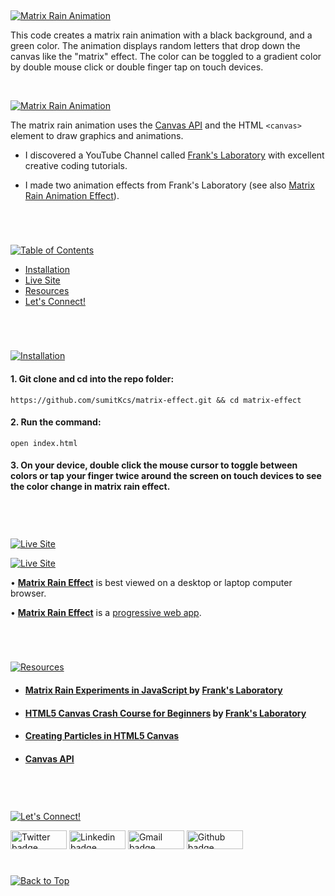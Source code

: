 <p id="header"><p>
<br>

<p id="project-title"><p>

<a href=#table-of-contents>![Matrix Rain Animation](https://res.cloudinary.com/dgqobe64t/image/upload/v1678744058/matrix-rain-animation.png)</a>

This code creates a matrix rain animation with a black background, and a green color. The animation displays random letters that drop down the canvas like the "matrix" effect. The color can be toggled to a gradient color by double mouse click or double finger tap on touch devices.

<br>

<a href="https://sumitkcs.github.io/matrix-effect">![Matrix Rain Animation](https://sumitkcs.github.io/matrix-effect/assets/img/preview-green.png)</a>

The matrix rain animation uses the <a href="https://developer.mozilla.org/en-US/docs/Web/API/Canvas_API">Canvas API</a> and the HTML `<canvas>` element to draw graphics and animations.

- I discovered a YouTube Channel called <a href="https://www.youtube.com/c/Frankslaboratory">Frank's Laboratory</a> with excellent creative coding tutorials.

- I made two animation effects from Frank's Laboratory (see also <a href="https://github.com/sumitKcs/canvas-animation-effect/#header">Matrix Rain Animation Effect</a>).

#

<br>
<p id="table-of-contents"><p>

<a href=#table-of-contents>![Table of Contents](https://res.cloudinary.com/dgqobe64t/image/upload/v1678743090/tableofcontent.png)</a>

- [Installation](#installation)
- [Live Site](#live-site)
- [Resources](#resources)
- [Let's Connect!](#lets-connect) <br>

#

<br>

<p id="installation"><p>

<a href=#installation>![Installation](https://res.cloudinary.com/dgqobe64t/image/upload/v1678743090/installation.png)</a>

#### 1. Git clone and cd into the repo folder:

```console
https://github.com/sumitKcs/matrix-effect.git && cd matrix-effect
```

#### 2. Run the command:

```console
open index.html
```

#### 3. On your device, double click the mouse cursor to toggle between colors or tap your finger twice around the screen on touch devices to see the color change in matrix rain effect.

<br>

#

<p id="live-site"><p>

<a href="https://sumitkcs.github.io/matrix-effect/">![Live Site](https://res.cloudinary.com/dgqobe64t/image/upload/v1678743090/livesite.png)</a>

<a href="https://sumitkcs.github.io/matrix-effect/">![Live Site](https://sumitkcs.github.io/matrix-effect/assets/img/preview-green.webp)</a>

• **[Matrix Rain Effect](https://sumitkcs.github.io/matrix-effect)** is best viewed on a desktop or laptop computer browser.

• **[Matrix Rain Effect](https://sumitkcs.github.io/matrix-effect/)** is a [progressive web app](https://developer.mozilla.org/en-US/docs/Web/Progressive_web_apps).

<br>

#

<p id="resources"><p>

<a href=#resources>![Resources](https://res.cloudinary.com/dgqobe64t/image/upload/v1678743090/resources.png)</a>

- #### [Matrix Rain Experiments in JavaScript ](https://www.youtube.com/watch?v=f5ZswIE_SgY&t=793s) by [Frank's Laboratory](https://www.youtube.com/c/Frankslaboratory)

- #### [HTML5 Canvas Crash Course for Beginners](https://www.youtube.com/watch?v=Yvz_axxWG4Y) by [Frank's Laboratory](https://www.youtube.com/c/Frankslaboratory)

- #### [Creating Particles in HTML5 Canvas](https://modernweb.com/creating-particles-in-html5-canvas/)

- #### [Canvas API](https://developer.mozilla.org/en-US/docs/Web/API/Canvas_API)

<br>

#

<p id="lets-connect"><p>

<a href=#lets-connect>![Let's Connect!](https://res.cloudinary.com/dgqobe64t/image/upload/v1678743091/letsconnet.png)</a>

<p><a href="https://twitter.com/risesumit"><img src="https://img.shields.io/badge/twitter-%231DA1F2.svg?&style=for-the-badge&logo=twitter&logoColor=white" height=30 width=90 alt="Twitter badge"></a> <a href="https://www.linkedin.com/in/sumitssr/"><img src="https://img.shields.io/badge/linkedin-%230064e7.svg?&style=for-the-badge&logo=linkedin&logoColor=white" height=30 width=90 alt="Linkedin badge"></a> <a href="mailto:itssumit258@gmail.com"><img src="https://img.shields.io/badge/gmail-%23fd1745.svg?&style=for-the-badge&logo=gmail&logoColor=white" height=30 width=90 alt="Gmail badge"></a> <a href="https://github.com/sumitKcs"><img src="https://img.shields.io/badge/github-%23ff8e44.svg?&style=for-the-badge&logo=github&logoColor=white" height=30 width=90 alt="Github badge"></a></p>

#

<a href=#header>![Back to Top](https://res.cloudinary.com/dgqobe64t/image/upload/v1678743090/backtotop.png)</a>
